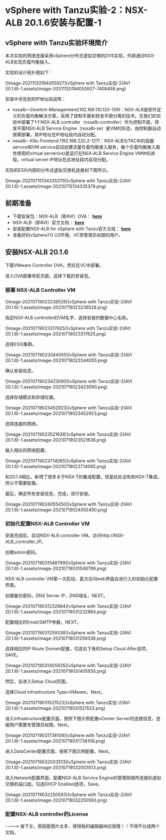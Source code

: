 # vSphere with Tanzu实验-2：NSX-ALB 20.1.6安装与配置-1



## vSphere with Tanzu实验环境简介

本次实验的网络连接采用vSphere分布式虚拟交换机DVS实现，外部通过NSX-ALB实现负载均衡接入。

实验的设计拓扑图如下：

![image-20211120194055927](vSphere with Tanzu实验-2(AVI 20.1.6)-1.assets/image-20211120194055927-7408458.png)

安装中涉及到的IP地址段说明：

- nsxalb—Dswitch-Managerment(192.168.110.120-139)：NSX-ALB是软件定义的负载均衡解决方案，采用了控制平面和转发平面分离的技术。在我们的实验中部署了1个NSX-ALB controller（nsxalb-controller）作为控制平面，转发平面NSX-ALB Service Engine（nsxalb-se）是VM的形态，由控制器自动按需部署。其IP地址在IP地址段内自动分配。
- nsxalb--K8s-Frontend (192.168.220.2-127)：NSX-ALB为TKC中的容器service和VM service自动创建流量负载均衡接入服务，每个负载均衡接入服务使用的virtual server(vs)是运行在NSX-ALB Service Engine VM中的进程。virtual server IP地址在此地址段内自动分配。



实际的ESXi内部的分布式虚拟交换机连接如下图所示。

![image-20210715134335379](vSphere with Tanzu实验-2(AVI 20.1.6)-1.assets/image-20210715134335379.png)



## 前期准备

- 下载安装包：NSX-ALB（即AVI）OVA： **[here](https://my.vmware.com/group/vmware/downloads/details?downloadGroup=NSX-ALB-10&productId=1092)**
- NSX-ALB（即AVI）官方文档： **[here](https://avinetworks.com/docs/latest/)**
- 安装配置NSX-ALB for vSphere with Tanzu官方文档： **[here](https://docs.vmware.com/en/VMware-vSphere/7.0/vmware-vsphere-with-tanzu/GUID-AC9A7044-6117-46BC-9950-5367813CD5C1.html)**
- 准备好的vSphere7.0 U2环境，VC带管理员权限的用户。



## 安装NSX-ALB 20.1.6

下载VMware Controller OVA，然后在VC中部署。

进入OVA部署导航页面，选择下载的安装包。

### 部署 NSX-ALB Controller VM

![image-20210719023238528](vSphere with Tanzu实验-2(AVI 20.1.6)-1.assets/image-20210719023238528.png)

指定NSX-ALB controller的VM名字，选择安装的数据中心名称。

![image-20210719023317625](vSphere with Tanzu实验-2(AVI 20.1.6)-1.assets/image-20210719023317625.png)

选择ESXi集群。

![image-20210719023344055](vSphere with Tanzu实验-2(AVI 20.1.6)-1.assets/image-20210719023344055.png)

确认安装信息。

![image-20210719023423090](vSphere with Tanzu实验-2(AVI 20.1.6)-1.assets/image-20210719023423090.png)

选择存储模式和存储位置。

![image-20210719023452923](vSphere with Tanzu实验-2(AVI 20.1.6)-1.assets/image-20210719023452923.png)



选择连接的网络。

![image-20210719023521638](vSphere with Tanzu实验-2(AVI 20.1.6)-1.assets/image-20210719023521638.png)



输入相应的网络配置。

![image-20210719023714065](vSphere with Tanzu实验-2(AVI 20.1.6)-1.assets/image-20210719023714065.png)



和20.1.4相比，新增了很多关于NSX-T的集成配置。但是此处没有和NSX-T集成，所以不需要配置。

最后，确定所有安装信息，完成，进行安装。

![image-20210719024055450](vSphere with Tanzu实验-2(AVI 20.1.6)-1.assets/image-20210719024055450.png)





### 初始化配置NSX-ALB Controller VM

安装完成后，启动NSX-ALB controller VM。访问http://NSX-ALB_controller_IP。

创建admin密码。

![image-20210719031048799](vSphere with Tanzu实验-2(AVI 20.1.6)-1.assets/image-20210719031048799.png)

NSX-ALB controller VM第一次启动，首次访问web界面会进行入的初始化配置界面。

创建备份密码，DNS Server IP，DNS域名，NEXT。

![image-20210719031232984](vSphere with Tanzu实验-2(AVI 20.1.6)-1.assets/image-20210719031232984.png)

配置相应的Email/SMTP参数，NEXT。

![image-20210719031259338](vSphere with Tanzu实验-2(AVI 20.1.6)-1.assets/image-20210719031259338.png)

选择相应的IP Route Domain配置，勾选右下角的Setup Cloud After选项，SAVE。

![image-20210719031405935](vSphere with Tanzu实验-2(AVI 20.1.6)-1.assets/image-20210719031405935.png)



然后，会进入Setup Cloud页面。

选择Cloud Infrastructure Type=VMware，Next。

![image-20210719031521523](vSphere with Tanzu实验-2(AVI 20.1.6)-1.assets/image-20210719031521523.png)



进入Infrastructure配置页面，按照下图示例配置vCenter Server的连接信息，连接用户需要有管理员权限。Next。

![image-20210719031738108](vSphere with Tanzu实验-2(AVI 20.1.6)-1.assets/image-20210719031738108.png)

进入DataCenter配置页面，按照下图示例配置，Next。

![image-20210719032003513](vSphere with Tanzu实验-2(AVI 20.1.6)-1.assets/image-20210719032003513.png)

进入Network配置界面，配置NSX-ALB Service Engine的管理网络所连接的虚拟交换机端口组，勾选DHCP Enabled选项，Save。

![image-20210719032250593](vSphere with Tanzu实验-2(AVI 20.1.6)-1.assets/image-20210719032250593.png)



### 配置NSX-ALB controller的License

----> 接下文，原因是图片太多，使得我的编辑器响应很慢！！不得不分成两个文档。







